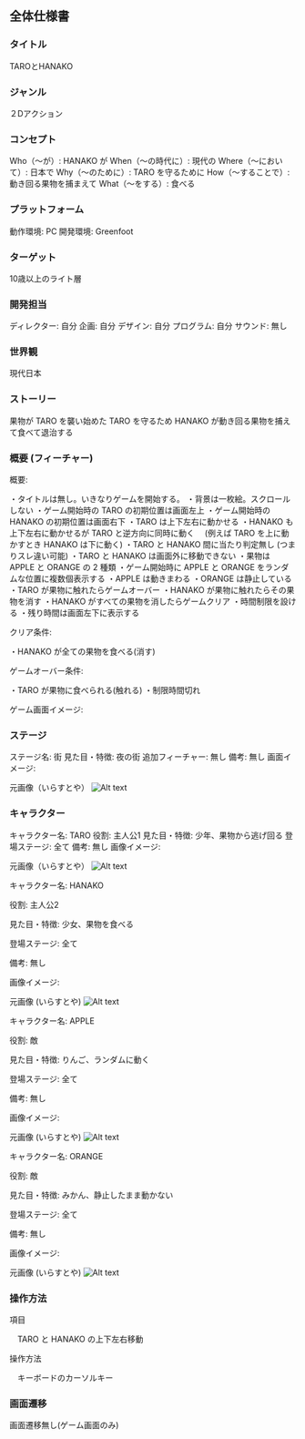 ## 全体仕様書

### タイトル
TAROとHANAKO

### ジャンル
２Dアクション

### コンセプト
Who（〜が）: HANAKO が
When（〜の時代に）: 現代の
Where（〜において）: 日本で
Why（〜のために）: TARO を守るために
How（〜することで）: 動き回る果物を捕まえて
What（〜をする）: 食べる

### プラットフォーム
動作環境: PC
開発環境: Greenfoot

### ターゲット
10歳以上のライト層

### 開発担当
ディレクター: 自分
企画: 自分
デザイン: 自分
プログラム: 自分
サウンド: 無し

### 世界観
現代日本

### ストーリー
果物が TARO を襲い始めた
TARO を守るため HANAKO が動き回る果物を捕えて食べて退治する

### 概要 (フィーチャー)
概要:

・タイトルは無し。いきなりゲームを開始する。
・背景は一枚絵。スクロールしない
・ゲーム開始時の TARO の初期位置は画面左上
・ゲーム開始時の HANAKO の初期位置は画面右下
・TARO は上下左右に動かせる
・HANAKO も上下左右に動かせるが TARO と逆方向に同時に動く
　(例えば TARO を上に動かすとき HANAKO は下に動く)
・TARO と HANAKO 間に当たり判定無し (つまりスレ違い可能)
・TARO と HANAKO は画面外に移動できない
・果物は APPLE と ORANGE の 2 種類
・ゲーム開始時に APPLE と ORANGE をランダムな位置に複数個表示する
・APPLE は動きまわる
・ORANGE は静止している
・TARO が果物に触れたらゲームオーバー
・HANAKO が果物に触れたらその果物を消す
・HANAKO がすべての果物を消したらゲームクリア
・時間制限を設ける
・残り時間は画面左下に表示する

クリア条件:

・HANAKO が全ての果物を食べる(消す)

ゲームオーバー条件:

・TARO が果物に食べられる(触れる)
・制限時間切れ

ゲーム画面イメージ:


### ステージ

ステージ名: 街
見た目・特徴: 夜の街
追加フィーチャー: 無し
備考: 無し
画面イメージ:

元画像（いらすとや）
![Alt text](image.png)


### キャラクター

キャラクター名: TARO
役割: 主人公1
見た目・特徴: 少年、果物から逃げ回る
登場ステージ: 全て
備考: 無し
画像イメージ:

元画像（いらすとや）
![Alt text](image-1.png)


キャラクター名: HANAKO

役割: 主人公2

見た目・特徴: 少女、果物を食べる

登場ステージ: 全て

備考: 無し

画像イメージ:

元画像 (いらすとや)
![Alt text](image-2.png)


キャラクター名: APPLE

役割: 敵

見た目・特徴: りんご、ランダムに動く

登場ステージ: 全て

備考: 無し

画像イメージ: 

元画像 (いらすとや)
![Alt text](image-3.png)



キャラクター名: ORANGE

役割: 敵

見た目・特徴: みかん、静止したまま動かない

登場ステージ: 全て

備考: 無し

画像イメージ: 

元画像 (いらすとや) 
![Alt text](image-4.png)



### 操作方法 
項目

　TARO と HANAKO の上下左右移動 

操作方法

　キーボードのカーソルキー

### 画面遷移
画面遷移無し(ゲーム画面のみ)